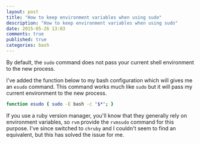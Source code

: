 ```yaml
---
layout: post
title: "How to keep environment variables when using sudo"
description: "How to keep environment variables when using sudo"
date: 2015-05-26 13:03
comments: true
published: true
categories: bash
---
```


By default, the `sudo` command does not pass your current shell environment to
the new process.

I've added the function below to my bash configuration which will gives me an
`esudo` command. This command works much like `sudo` but it will pass my current
environment to the new process.

```bash
function esudo { sudo -E bash -c "$*"; }
```

If you use a ruby version manager, you'll know that they generally rely on
environment variables, so `rvm` provide the `rvmsudo` command for this purpose.
I've since switched to `chruby` and I couldn't seem to find an equivalent, but
this has solved the issue for me.
